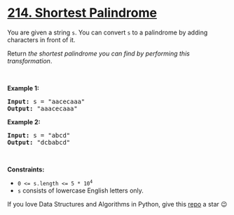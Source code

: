 # [214. Shortest Palindrome][title]

<p>You are given a string <code>s</code>. You can convert <code>s</code> to a palindrome by adding characters in front of it.</p>
<p>Return <em>the shortest palindrome you can find by performing this transformation</em>.</p>
<p> </p>
<p><strong>Example 1:</strong></p>
<pre><strong>Input:</strong> s = "aacecaaa"
<strong>Output:</strong> "aaacecaaa"
</pre><p><strong>Example 2:</strong></p>
<pre><strong>Input:</strong> s = "abcd"
<strong>Output:</strong> "dcbabcd"
</pre>
<p> </p>
<p><strong>Constraints:</strong></p>
<ul>
<li><code>0 &lt;= s.length &lt;= 5 * 10<sup>4</sup></code></li>
<li><code>s</code> consists of lowercase English letters only.</li>
</ul>


If you love Data Structures and Algorithms in Python, give this [repo][me] a star :wink:

[title]: https://leetcode.com/problems/shortest-palindrome
[me]: https://github.com/bumblebee211196/awesome-python-leetcode